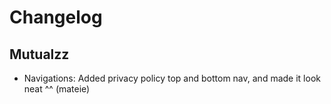 # Changelog

## Mutualzz

- Navigations: Added privacy policy top and bottom nav, and made it look neat ^^ (mateie)
